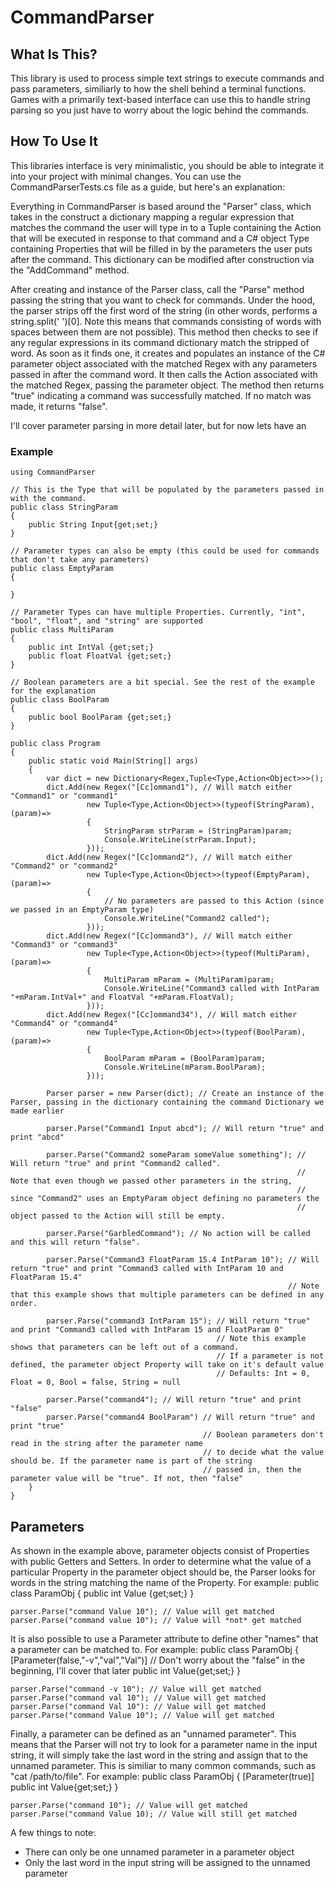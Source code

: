 # CommandParser
## What Is This?
This library is used to process simple text strings to execute commands and pass parameters, similiarly to how the shell behind a terminal functions. Games with a primarily text-based interface can use this to handle string parsing so you just have to worry about the logic behind the commands.

## How To Use It
This libraries interface is very minimalistic, you should be able to integrate it into your project with minimal changes. You can use the CommandParserTests.cs file as a guide, but here's an explanation:

Everything in CommandParser is based around the "Parser" class, which takes in the construct a dictionary mapping a regular expression that matches the command the user will type in to a Tuple containing the Action that will be executed in response to that command and a C# object Type containing Properties that will be filled in by the parameters the user puts after the command. This dictionary can be modified after construction via the "AddCommand" method.

After creating and instance of the Parser class, call the "Parse" method passing the string that you want to check for commands. Under the hood, the parser strips off the first word of the string (in other words, performs a string.split(' ')[0]. Note this means that commands consisting of words with spaces between them are not possible). This method then checks to see if any regular expressions in its command dictionary match the stripped of word. As soon as it finds one, it creates and populates an instance of the C# parameter object associated with the matched Regex with any parameters passed in after the command word. It then calls the Action associated with the matched Regex, passing the parameter object. The method then returns "true" indicating a command was successfully matched. If no match was made, it returns "false".

I'll cover parameter parsing in more detail later, but for now lets have an
### Example

    using CommandParser
    
    // This is the Type that will be populated by the parameters passed in with the command.
    public class StringParam
    {
        public String Input{get;set;}
    }
    
    // Parameter types can also be empty (this could be used for commands that don't take any parameters)
    public class EmptyParam
    {
    
    }
    
    // Parameter Types can have multiple Properties. Currently, "int", "bool", "float", and "string" are supported
    public class MultiParam
    {
        public int IntVal {get;set;}
        public float FloatVal {get;set;}
    }
    
    // Boolean parameters are a bit special. See the rest of the example for the explanation
    public class BoolParam
    {
        public bool BoolParam {get;set;}
    }
    
    public class Program
    {
        public static void Main(String[] args)
        {
            var dict = new Dictionary<Regex,Tuple<Type,Action<Object>>>();
            dict.Add(new Regex("[Cc]ommand1"), // Will match either "Command1" or "command1" 
                     new Tuple<Type,Action<Object>>(typeof(StringParam),(param)=>
                     {
                         StringParam strParam = (StringParam)param;
                         Console.WriteLine(strParam.Input);
                     }));
            dict.Add(new Regex("[Cc]ommand2"), // Will match either "Command2" or "command2" 
                     new Tuple<Type,Action<Object>>(typeof(EmptyParam),(param)=>
                     {
                         // No parameters are passed to this Action (since we passed in an EmptyParam type)
                         Console.WriteLine("Command2 called");
                     }));
            dict.Add(new Regex("[Cc]ommand3"), // Will match either "Command3" or "command3" 
                     new Tuple<Type,Action<Object>>(typeof(MultiParam),(param)=>
                     {
                         MultiParam mParam = (MultiParam)param;
                         Console.WriteLine("Command3 called with IntParam "+mParam.IntVal+" and FloatVal "+mParam.FloatVal);
                     }));
            dict.Add(new Regex("[Cc]ommand34"), // Will match either "Command4" or "command4" 
                     new Tuple<Type,Action<Object>>(typeof(BoolParam),(param)=>
                     {
                         BoolParam mParam = (BoolParam)param;
                         Console.WriteLine(mParam.BoolParam);
                     }));
            
            Parser parser = new Parser(dict); // Create an instance of the Parser, passing in the dictionary containing the command Dictionary we made earlier
            
            parser.Parse("Command1 Input abcd"); // Will return "true" and print "abcd"
            
            parser.Parse("Command2 someParam someValue something"); // Will return "true" and print "Command2 called". 
                                                                    // Note that even though we passed other parameters in the string, 
                                                                    // since "Command2" uses an EmptyParam object defining no parameters the 
                                                                    // object passed to the Action will still be empty.
            
            parser.Parse("GarbledCommand"); // No action will be called and this will return "false".
            
            parser.Parse("Command3 FloatParam 15.4 IntParam 10"); // Will return "true" and print "Command3 called with IntParam 10 and FloatParam 15.4"
                                                                  // Note that this example shows that multiple parameters can be defined in any order.
            
            parser.Parse("command3 IntParam 15"); // Will return "true" and print "Command3 called with IntParam 15 and FloatParam 0"
                                                  // Note this example shows that parameters can be left out of a command. 
                                                  // If a parameter is not defined, the parameter object Property will take on it's default value
                                                  // Defaults: Int = 0, Float = 0, Bool = false, String = null
                                                  
            parser.Parse("command4"); // Will return "true" and print "false"
            parser.Parse("command4 BoolParam") // Will return "true" and print "true"
                                               // Boolean parameters don't read in the string after the parameter name
                                               // to decide what the value should be. If the parameter name is part of the string
                                               // passed in, then the parameter value will be "true". If not, then "false"
        }
    }
    
## Parameters
As shown in the example above, parameter objects consist of Properties with public Getters and Setters. In order to determine what the value of a particular Property in the parameter object should be, the Parser looks for words in the string matching the name of the Property. For example:
    public class ParamObj
    {
        public int Value {get;set;}
    }
    
    parser.Parse("command Value 10"); // Value will get matched
    parser.Parse("command value 10"); // Value will *not* get matched
    
It is also possible to use a Parameter attribute to define other "names" that a parameter can be matched to. For example:
    public class ParamObj
    {
        [Parameter(false,"-v","val","Val")] // Don't worry about the "false" in the beginning, I'll cover that later
        public int Value{get;set;}
    }
    
    parser.Parse("command -v 10"); // Value will get matched
    parser.Parse("command val 10"); // Value will get matched
    parser.Parse("command Val 10"): // Value will get matched
    parser.Parse("command Value 10"); // Value will get matched
    
Finally, a parameter can be defined as an "unnamed parameter". This means that the Parser will not try to look for a parameter name in the input string, it will simply take the last word in the string and assign that to the unnamed parameter. This is similiar to many common commands, such as "cat /path/to/file". For example:
    public class ParamObj
    {
        [Parameter(true)]
        public int Value{get;set;}
    }
    
    parser.Parse("command 10"); // Value will get matched 
    parser.Parse("command Value 10); // Value will still get matched
A few things to note:
- There can only be one unnamed parameter in a parameter object
- Only the last word in the input string will be assigned to the unnamed parameter
